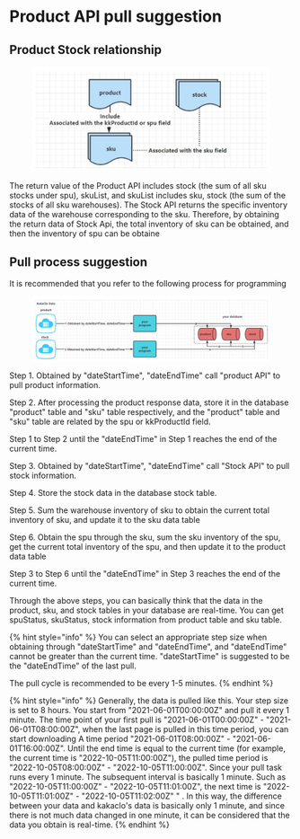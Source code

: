 # Product API pull suggestion

## Product Stock relationship

<figure><img src="../../.gitbook/assets/file.drawing (2).svg" alt=""><figcaption></figcaption></figure>

The return value of the Product API includes stock (the sum of all sku stocks under spu), skuList, and skuList includes sku, stock (the sum of the stocks of all sku warehouses). The Stock API returns the specific inventory data of the warehouse corresponding to the sku. Therefore, by obtaining the return data of Stock Api, the total inventory of sku can be obtained, and then the inventory of spu can be obtaine

## Pull process suggestion

It is recommended that you refer to the following process for programming

<figure><img src="../../.gitbook/assets/file.drawing.svg" alt=""><figcaption></figcaption></figure>

Step 1. Obtained by "dateStartTime", "dateEndTime" call "product API" to pull product information.&#x20;

Step 2. After processing the product response data, store it in the database "product" table and "sku" table respectively, and the "product" table and "sku" table are related by the spu or kkProductId field.

Step 1 to Step 2 until the "dateEndTime" in Step 1 reaches the end of the current time.

Step 3. Obtained by "dateStartTime", "dateEndTime" call "Stock API" to pull stock information.

Step 4. Store the stock data in the database stock table.

Step 5.  Sum the warehouse inventory of sku to obtain the current total inventory of sku, and update it to the sku data table

Step 6.  Obtain the spu through the sku, sum the sku inventory of the spu, get the current total inventory of the spu, and then update it to the product data table

Step 3 to Step 6 until the "dateEndTime" in Step 3 reaches the end of the current time.

Through the above steps, you can basically think that the data in the product, sku, and stock tables in your database are real-time. You can get spuStatus, skuStatus, stock information from product table and sku table.

{% hint style="info" %}
You can select an appropriate step size when obtaining through "dateStartTime" and "dateEndTime", and "dateEndTime" cannot be greater than the current time. "dateStartTime" is suggested to be the "dateEndTime" of the last pull.&#x20;

The pull cycle is recommended to be every 1-5 minutes.
{% endhint %}

{% hint style="info" %}
Generally, the data is pulled like this. Your step size is set to 8 hours. You start from "2021-06-01T00:00:00Z" and pull it every 1 minute. The time point of your first pull is "2021-06-01T00:00:00Z" - "2021-06-01T08:00:00Z", when the last page is pulled in this time period, you can start downloading A time period "2021-06-01T08:00:00Z" - "2021-06-01T16:00:00Z". Until the end time is equal to the current time (for example, the current time is "2022-10-05T11:00:00Z"), the pulled time period is "2022-10-05T08:00:00Z" - "2022-10-05T11:00:00Z". Since your pull task runs every 1 minute. The subsequent interval is basically 1 minute. Such as "2022-10-05T11:00:00Z" - "2022-10-05T11:01:00Z", the next time is "2022-10-05T11:01:00Z" - "2022-10-05T11:02:00Z" " . In this way, the difference between your data and kakaclo's data is basically only 1 minute, and since there is not much data changed in one minute, it can be considered that the data you obtain is real-time.
{% endhint %}
